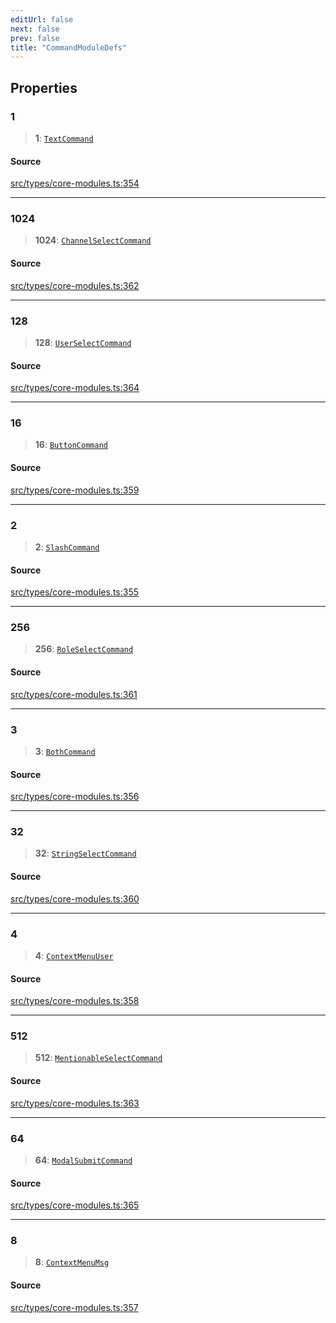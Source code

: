 ```yaml
---
editUrl: false
next: false
prev: false
title: "CommandModuleDefs"
---
```


## Properties

### 1

> **1**: [`TextCommand`](/v4/api/interfaces/textcommand/)

#### Source

[src/types/core-modules.ts:354](https://github.com/sern-handler/handler/blob/70c6236802295980123056f2e84579aa6f6e5dbd/src/types/core-modules.ts#L354)

***

### 1024

> **1024**: [`ChannelSelectCommand`](/v4/api/interfaces/channelselectcommand/)

#### Source

[src/types/core-modules.ts:362](https://github.com/sern-handler/handler/blob/70c6236802295980123056f2e84579aa6f6e5dbd/src/types/core-modules.ts#L362)

***

### 128

> **128**: [`UserSelectCommand`](/v4/api/interfaces/userselectcommand/)

#### Source

[src/types/core-modules.ts:364](https://github.com/sern-handler/handler/blob/70c6236802295980123056f2e84579aa6f6e5dbd/src/types/core-modules.ts#L364)

***

### 16

> **16**: [`ButtonCommand`](/v4/api/interfaces/buttoncommand/)

#### Source

[src/types/core-modules.ts:359](https://github.com/sern-handler/handler/blob/70c6236802295980123056f2e84579aa6f6e5dbd/src/types/core-modules.ts#L359)

***

### 2

> **2**: [`SlashCommand`](/v4/api/interfaces/slashcommand/)

#### Source

[src/types/core-modules.ts:355](https://github.com/sern-handler/handler/blob/70c6236802295980123056f2e84579aa6f6e5dbd/src/types/core-modules.ts#L355)

***

### 256

> **256**: [`RoleSelectCommand`](/v4/api/interfaces/roleselectcommand/)

#### Source

[src/types/core-modules.ts:361](https://github.com/sern-handler/handler/blob/70c6236802295980123056f2e84579aa6f6e5dbd/src/types/core-modules.ts#L361)

***

### 3

> **3**: [`BothCommand`](/v4/api/interfaces/bothcommand/)

#### Source

[src/types/core-modules.ts:356](https://github.com/sern-handler/handler/blob/70c6236802295980123056f2e84579aa6f6e5dbd/src/types/core-modules.ts#L356)

***

### 32

> **32**: [`StringSelectCommand`](/v4/api/interfaces/stringselectcommand/)

#### Source

[src/types/core-modules.ts:360](https://github.com/sern-handler/handler/blob/70c6236802295980123056f2e84579aa6f6e5dbd/src/types/core-modules.ts#L360)

***

### 4

> **4**: [`ContextMenuUser`](/v4/api/interfaces/contextmenuuser/)

#### Source

[src/types/core-modules.ts:358](https://github.com/sern-handler/handler/blob/70c6236802295980123056f2e84579aa6f6e5dbd/src/types/core-modules.ts#L358)

***

### 512

> **512**: [`MentionableSelectCommand`](/v4/api/interfaces/mentionableselectcommand/)

#### Source

[src/types/core-modules.ts:363](https://github.com/sern-handler/handler/blob/70c6236802295980123056f2e84579aa6f6e5dbd/src/types/core-modules.ts#L363)

***

### 64

> **64**: [`ModalSubmitCommand`](/v4/api/interfaces/modalsubmitcommand/)

#### Source

[src/types/core-modules.ts:365](https://github.com/sern-handler/handler/blob/70c6236802295980123056f2e84579aa6f6e5dbd/src/types/core-modules.ts#L365)

***

### 8

> **8**: [`ContextMenuMsg`](/v4/api/interfaces/contextmenumsg/)

#### Source

[src/types/core-modules.ts:357](https://github.com/sern-handler/handler/blob/70c6236802295980123056f2e84579aa6f6e5dbd/src/types/core-modules.ts#L357)
